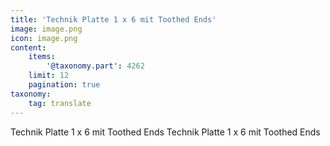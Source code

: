 ```yaml
---
title: 'Technik Platte 1 x 6 mit Toothed Ends'
image: image.png
icon: image.png
content:
    items:
        '@taxonomy.part': 4262
    limit: 12
    pagination: true
taxonomy:
    tag: translate
---
```


Technik Platte 1 x 6 mit Toothed Ends
Technik Platte 1 x 6 mit Toothed Ends
